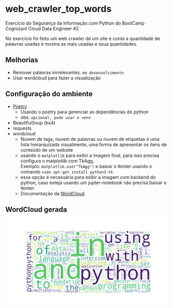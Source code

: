 # web_crawler_top_words
Exercício do Segurança da Informação com Python do BootCamp Cognizant Cloud Data Engineer #2

No exercício foi feito um web crawler de um site e conta a quantidade de palavras usadas e mostra as mais usadas e ssua quantidades.
## Melhorias
- Remover palavras inrrelevantes. `em desenvolvimento`
- Usar wordcloud para fazer a visualização

## Configuração do ambiente

- [Poetry](docs/poetry.md) 
    - Usando o poetry para gerenciar as dependências do python 
    - obs: `opcional, pode usar o venv`
- BeautifulSoup (bs4)
- requests
- wordcloud 
    - Nuvem de tags, nuvem de palavras ou nuvem de etiquetas é uma lista hierarquizada visualmente, uma forma de apresentar os itens de conteúdo de um website
    - usando o `matplotlib` para exibir a imagem final, para isso precisa configura o matplotlib com TkAgg.<br>
        Exemplo: `matplotlib.use("TkAgg")` e baixar o tkinter usando o comando `sudo apt-get install python3-tk`
    - essa opção é necessária para exibir a imagem com backend do python, caso esteja usando um jupter-notebook não precisa baixar o tkinter
    - Documentação da [WordCloud](https://amueller.github.io/word_cloud/auto_examples/single_word.html)

## WordCloud gerada

![images/wordcloud.png)](images/wordcloud.png)
